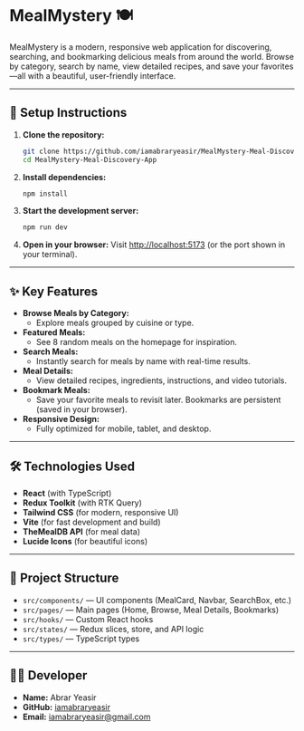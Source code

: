 # MealMystery 🍽️

MealMystery is a modern, responsive web application for discovering, searching, and bookmarking delicious meals from around the world. Browse by category, search by name, view detailed recipes, and save your favorites—all with a beautiful, user-friendly interface.

---

## 🚀 Setup Instructions

1. **Clone the repository:**
    ```sh
    git clone https://github.com/iamabraryeasir/MealMystery-Meal-Discovery-App
    cd MealMystery-Meal-Discovery-App
    ```
2. **Install dependencies:**
    ```sh
    npm install
    ```
3. **Start the development server:**
    ```sh
    npm run dev
    ```
4. **Open in your browser:**
   Visit [http://localhost:5173](http://localhost:5173) (or the port shown in your terminal).

---

## ✨ Key Features

-   **Browse Meals by Category:**
    -   Explore meals grouped by cuisine or type.
-   **Featured Meals:**
    -   See 8 random meals on the homepage for inspiration.
-   **Search Meals:**
    -   Instantly search for meals by name with real-time results.
-   **Meal Details:**
    -   View detailed recipes, ingredients, instructions, and video tutorials.
-   **Bookmark Meals:**
    -   Save your favorite meals to revisit later. Bookmarks are persistent (saved in your browser).
-   **Responsive Design:**
    -   Fully optimized for mobile, tablet, and desktop.

---

## 🛠️ Technologies Used

-   **React** (with TypeScript)
-   **Redux Toolkit** (with RTK Query)
-   **Tailwind CSS** (for modern, responsive UI)
-   **Vite** (for fast development and build)
-   **TheMealDB API** (for meal data)
-   **Lucide Icons** (for beautiful icons)

---

## 📂 Project Structure

-   `src/components/` — UI components (MealCard, Navbar, SearchBox, etc.)
-   `src/pages/` — Main pages (Home, Browse, Meal Details, Bookmarks)
-   `src/hooks/` — Custom React hooks
-   `src/states/` — Redux slices, store, and API logic
-   `src/types/` — TypeScript types

---

## 👨‍💻 Developer

-   **Name:** Abrar Yeasir
-   **GitHub:** [iamabraryeasir](https://github.com/iamabraryeasir)
-   **Email:** iamabraryeasir@gmail.com
